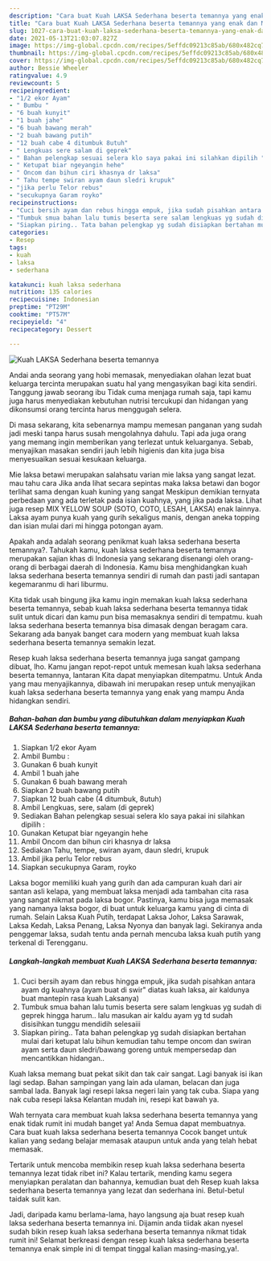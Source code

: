 ```yaml
---
description: "Cara buat Kuah LAKSA Sederhana beserta temannya yang enak dan Mudah Dibuat"
title: "Cara buat Kuah LAKSA Sederhana beserta temannya yang enak dan Mudah Dibuat"
slug: 1027-cara-buat-kuah-laksa-sederhana-beserta-temannya-yang-enak-dan-mudah-dibuat
date: 2021-05-13T21:03:07.827Z
image: https://img-global.cpcdn.com/recipes/5effdc09213c85ab/680x482cq70/kuah-laksa-sederhana-beserta-temannya-foto-resep-utama.jpg
thumbnail: https://img-global.cpcdn.com/recipes/5effdc09213c85ab/680x482cq70/kuah-laksa-sederhana-beserta-temannya-foto-resep-utama.jpg
cover: https://img-global.cpcdn.com/recipes/5effdc09213c85ab/680x482cq70/kuah-laksa-sederhana-beserta-temannya-foto-resep-utama.jpg
author: Bessie Wheeler
ratingvalue: 4.9
reviewcount: 5
recipeingredient:
- "1/2 ekor Ayam"
- " Bumbu "
- "6 buah kunyit"
- "1 buah jahe"
- "6 buah bawang merah"
- "2 buah bawang putih"
- "12 buah cabe 4 ditumbuk 8utuh"
- " Lengkuas sere salam di geprek"
- " Bahan pelengkap sesuai selera klo saya pakai ini silahkan dipilih "
- " Ketupat biar ngeyangin hehe"
- " Oncom dan bihun ciri khasnya dr laksa"
- " Tahu tempe swiran ayam daun sledri krupuk"
- "jika perlu Telor rebus"
- "secukupnya Garam royko"
recipeinstructions:
- "Cuci bersih ayam dan rebus hingga empuk, jika sudah pisahkan antara ayam dg kuahnya (ayam buat di swir&#34; diatas kuah laksa, air kaldunya buat mantepin rasa kuah Laksanya)"
- "Tumbuk smua bahan lalu tumis beserta sere salam lengkuas yg sudah di geprek hingga harum.. lalu masukan air kaldu ayam yg td sudah disisihkan tunggu mendidih selesaiii"
- "Siapkan piring.. Tata bahan pelengkap yg sudah disiapkan bertahan mulai dari ketupat lalu bihun kemudian tahu tempe oncom dan swiran ayam serta daun sledri/bawang goreng untuk mempersedap dan mencantikkan hidangan.."
categories:
- Resep
tags:
- kuah
- laksa
- sederhana

katakunci: kuah laksa sederhana 
nutrition: 135 calories
recipecuisine: Indonesian
preptime: "PT29M"
cooktime: "PT57M"
recipeyield: "4"
recipecategory: Dessert

---
```



![Kuah LAKSA Sederhana beserta temannya](https://img-global.cpcdn.com/recipes/5effdc09213c85ab/680x482cq70/kuah-laksa-sederhana-beserta-temannya-foto-resep-utama.jpg)

Andai anda seorang yang hobi memasak, menyediakan olahan lezat buat keluarga tercinta merupakan suatu hal yang mengasyikan bagi kita sendiri. Tanggung jawab seorang ibu Tidak cuma menjaga rumah saja, tapi kamu juga harus menyediakan kebutuhan nutrisi tercukupi dan hidangan yang dikonsumsi orang tercinta harus menggugah selera.

Di masa  sekarang, kita sebenarnya mampu memesan panganan yang sudah jadi meski tanpa harus susah mengolahnya dahulu. Tapi ada juga orang yang memang ingin memberikan yang terlezat untuk keluarganya. Sebab, menyajikan masakan sendiri jauh lebih higienis dan kita juga bisa menyesuaikan sesuai kesukaan keluarga. 

Mie laksa betawi merupakan salahsatu varian mie laksa yang sangat lezat. mau tahu cara Jika anda lihat secara sepintas maka laksa betawi dan bogor terlihat sama dengan kuah kuning yang sangat Meskipun demikian ternyata perbedaan yang ada terletak pada isian kuahnya, yang jika pada laksa. Lihat juga resep MIX YELLOW SOUP (SOTO, COTO, LESAH, LAKSA) enak lainnya. Laksa ayam punya kuah yang gurih sekaligus manis, dengan aneka topping dan isian mulai dari mi hingga potongan ayam.

Apakah anda adalah seorang penikmat kuah laksa sederhana beserta temannya?. Tahukah kamu, kuah laksa sederhana beserta temannya merupakan sajian khas di Indonesia yang sekarang disenangi oleh orang-orang di berbagai daerah di Indonesia. Kamu bisa menghidangkan kuah laksa sederhana beserta temannya sendiri di rumah dan pasti jadi santapan kegemaranmu di hari liburmu.

Kita tidak usah bingung jika kamu ingin memakan kuah laksa sederhana beserta temannya, sebab kuah laksa sederhana beserta temannya tidak sulit untuk dicari dan kamu pun bisa memasaknya sendiri di tempatmu. kuah laksa sederhana beserta temannya bisa dimasak dengan beragam cara. Sekarang ada banyak banget cara modern yang membuat kuah laksa sederhana beserta temannya semakin lezat.

Resep kuah laksa sederhana beserta temannya juga sangat gampang dibuat, lho. Kamu jangan repot-repot untuk memesan kuah laksa sederhana beserta temannya, lantaran Kita dapat menyiapkan ditempatmu. Untuk Anda yang mau menyajikannya, dibawah ini merupakan resep untuk menyajikan kuah laksa sederhana beserta temannya yang enak yang mampu Anda hidangkan sendiri.

<!--inarticleads1-->

##### Bahan-bahan dan bumbu yang dibutuhkan dalam menyiapkan Kuah LAKSA Sederhana beserta temannya:

1. Siapkan 1/2 ekor Ayam
1. Ambil  Bumbu :
1. Gunakan 6 buah kunyit
1. Ambil 1 buah jahe
1. Gunakan 6 buah bawang merah
1. Siapkan 2 buah bawang putih
1. Siapkan 12 buah cabe (4 ditumbuk, 8utuh)
1. Ambil  Lengkuas, sere, salam (di geprek)
1. Sediakan  Bahan pelengkap sesuai selera klo saya pakai ini silahkan dipilih :
1. Gunakan  Ketupat biar ngeyangin hehe
1. Ambil  Oncom dan bihun ciri khasnya dr laksa
1. Sediakan  Tahu, tempe, swiran ayam, daun sledri, krupuk
1. Ambil jika perlu Telor rebus
1. Siapkan secukupnya Garam, royko


Laksa bogor memiliki kuah yang gurih dan ada campuran kuah dari air santan asli kelapa, yang membuat laksa menjadi ada tambahan cita rasa yang sangat nikmat pada laksa bogor. Pastinya, kamu bisa juga memasak yang namanya laksa bogor, di buat untuk keluarga kamu yang di cinta di rumah. Selain Laksa Kuah Putih, terdapat Laksa Johor, Laksa Sarawak, Laksa Kedah, Laksa Penang, Laksa Nyonya dan banyak lagi. Sekiranya anda penggemar laksa, sudah tentu anda pernah mencuba laksa kuah putih yang terkenal di Terengganu. 

<!--inarticleads2-->

##### Langkah-langkah membuat Kuah LAKSA Sederhana beserta temannya:

1. Cuci bersih ayam dan rebus hingga empuk, jika sudah pisahkan antara ayam dg kuahnya (ayam buat di swir&#34; diatas kuah laksa, air kaldunya buat mantepin rasa kuah Laksanya)
1. Tumbuk smua bahan lalu tumis beserta sere salam lengkuas yg sudah di geprek hingga harum.. lalu masukan air kaldu ayam yg td sudah disisihkan tunggu mendidih selesaiii
1. Siapkan piring.. Tata bahan pelengkap yg sudah disiapkan bertahan mulai dari ketupat lalu bihun kemudian tahu tempe oncom dan swiran ayam serta daun sledri/bawang goreng untuk mempersedap dan mencantikkan hidangan..


Kuah laksa memang buat pekat sikit dan tak cair sangat. Lagi banyak isi ikan lagi sedap. Bahan sampingan yang lain ada ulaman, belacan dan juga sambal lada. Banyak lagi resepi laksa negeri lain yang tak cuba. Siapa yang nak cuba resepi laksa Kelantan mudah ini, resepi kat bawah ya. 

Wah ternyata cara membuat kuah laksa sederhana beserta temannya yang enak tidak rumit ini mudah banget ya! Anda Semua dapat membuatnya. Cara buat kuah laksa sederhana beserta temannya Cocok banget untuk kalian yang sedang belajar memasak ataupun untuk anda yang telah hebat memasak.

Tertarik untuk mencoba membikin resep kuah laksa sederhana beserta temannya lezat tidak ribet ini? Kalau tertarik, mending kamu segera menyiapkan peralatan dan bahannya, kemudian buat deh Resep kuah laksa sederhana beserta temannya yang lezat dan sederhana ini. Betul-betul taidak sulit kan. 

Jadi, daripada kamu berlama-lama, hayo langsung aja buat resep kuah laksa sederhana beserta temannya ini. Dijamin anda tiidak akan nyesel sudah bikin resep kuah laksa sederhana beserta temannya nikmat tidak rumit ini! Selamat berkreasi dengan resep kuah laksa sederhana beserta temannya enak simple ini di tempat tinggal kalian masing-masing,ya!.

